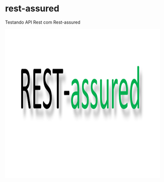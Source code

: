 # rest-assured
Testando API Rest com Rest-assured

<p align="center">
        <a href="https://www.linkedin.com/in/allan-pereira-abrahao/">
            <img align="center" width="1400" height="484"  src="/rest-assured.png" />
        </a>
</p>
